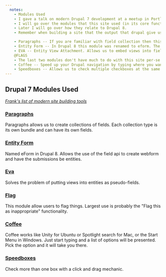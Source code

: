 ```yaml
---
  notes:
    - Modules Used
    - I gave a talk on modern Drupal 7 development at a meetup in Portland last year, and I am not going to go into great detail here. I wrote a blog post about it and if you would like more details I suggest you look there.
    - I will go over the modules that this site used (in its core functionality), what they do.
    - Later I will go over how they relate to Drupal 8.
    - Remember when building a site that the output that drupal give us is always a suggestion. The important part of site building is giving the content team everything they need, you can leave it up to the developers and themers to make sure that the content gets displayed properly.

    - Paragraphs -- If you are familiar with field collection then this module functions very similarly, with the main exception of the user being able to pick the bundle or paragraph type when creating content.
    - Entity Form -- In Drupal 8 this module was renamed to eform. The cool part of this module is that it allows us to use the field api to create webforms. Unlike the webform module, the form submissions are entities. This gives us flexibility use in views or displaying them with multiple view modes.
    - EVA -- Entity View Attachment. Allows us to embed views into fields. Handy for things like Taxonomy term views or anywhere an ID can be used as an argument in a view.
    @FLAGS
    - The last two modules don't have much to do with this site per-se but they are fantastic modules that will really help a site-builder.
    - Coffee -- Speed up your Drupal navigation by typing where you want to go. Much like unity for Ubuntu or Spotlight for Mac or Start for Windows, this module allows us to zip around our site's admin interface with ease.
    - Speedboxes -- Allows us to check multiple checkboxes at the same time. Super useful for setting up permissions. (@TODO create licecap demo gif)
---
```


## Drupal 7 Modules Used

*[Frank's list of modern site building tools](https://www.frobiovox.com/posts/2015/09/22/modern-drupal7-site-building-tools.html)*

### [Paragraphs](https://www.drupal.org/project/paragraphs)

Paragraphs allows us to create collections of fields. Each collection type is its own bundle and can have its own fields.

### [Entity Form](https://www.drupal.org/project/eform)

Named eForm in Drupal 8. Allows the use of the field api to create webform and have the submissions be entities.

### [Eva](https://www.drupal.org/project/eva)

Solves the problem of putting views into entities as pseudo-fields.

### [Flag](https://www.drupal.org/project/flag)

This module allow users to flag things. Largest use is probably the "Flag this as inappropriate" functionality.

### [Coffee](https://www.drupal.org/project/coffee)

Coffee works like Unity for Ubuntu or Spotlight search for Mac, or the Start Menu in Windows. Just start typing and a list of options will be presented. Pick the option and it will take you there.

### [Speedboxes](https://www.drupal.org/project/speedboxes)

Check more than one box with a click and drag mechanic.
